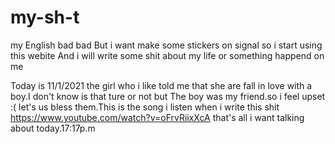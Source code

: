 # my-sh-t
my English bad bad 
But i want make some stickers on signal so i start using this webite
And i will write some shit about my life or something happend on me

Today is 11/1/2021 the girl who i like told me that she are fall in love with a boy.I don't know is that ture or not but The boy was my friend.so i feel upset :(
let's us bless them.This is the song i listen when i write this shit https://www.youtube.com/watch?v=oFrvRiixXcA that's all i want talking about today.17:17p.m
